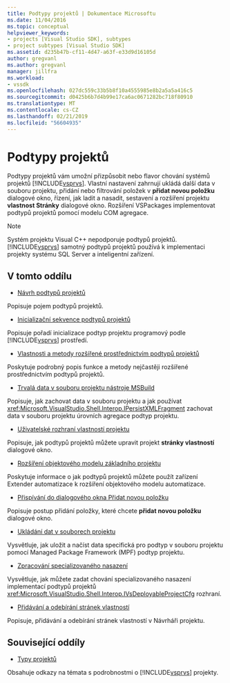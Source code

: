 ```yaml
---
title: Podtypy projektů | Dokumentace Microsoftu
ms.date: 11/04/2016
ms.topic: conceptual
helpviewer_keywords:
- projects [Visual Studio SDK], subtypes
- project subtypes [Visual Studio SDK]
ms.assetid: d235b47b-cf11-4d47-a63f-e33d9d16105d
author: gregvanl
ms.author: gregvanl
manager: jillfra
ms.workload:
- vssdk
ms.openlocfilehash: 027dc559c33b5b8f10a4555985e8b2a5a5a416c5
ms.sourcegitcommit: d0425b6b7d4b99e17ca6ac0671282bc718f80910
ms.translationtype: MT
ms.contentlocale: cs-CZ
ms.lasthandoff: 02/21/2019
ms.locfileid: "56604935"
---
```

# <a name="project-subtypes"></a>Podtypy projektů
Podtypy projektů vám umožní přizpůsobit nebo flavor chování systémů projektů [!INCLUDE[vsprvs](../../code-quality/includes/vsprvs_md.md)]. Vlastní nastavení zahrnují ukládá další data v souboru projektu, přidání nebo filtrování položek v **přidat novou položku** dialogové okno, řízení, jak ladit a nasadit, sestavení a rozšíření projektu **vlastnost Stránky** dialogové okno. Rozšíření VSPackages implementovat podtypů projektů pomocí modelu COM agregace.

> [!NOTE]
>  Systém projektu Visual C++ nepodporuje podtypů projektů. [!INCLUDE[vsprvs](../../code-quality/includes/vsprvs_md.md)] samotný podtypů projektů používá k implementaci projekty systému SQL Server a inteligentní zařízení.

## <a name="in-this-section"></a>V tomto oddílu
- [Návrh podtypů projektů](../../extensibility/internals/project-subtypes-design.md)

 Popisuje pojem podtypů projektů.

- [Inicializační sekvence podtypů projektů](../../extensibility/internals/initialization-sequence-of-project-subtypes.md)

 Popisuje pořadí inicializace podtyp projektu programový podle [!INCLUDE[vsprvs](../../code-quality/includes/vsprvs_md.md)] prostředí.

- [Vlastnosti a metody rozšířené prostřednictvím podtypů projektů](../../extensibility/internals/properties-and-methods-extended-by-project-subtypes.md)

 Poskytuje podrobný popis funkce a metody nejčastěji rozšířené prostřednictvím podtypů projektů.

- [Trvalá data v souboru projektu nástroje MSBuild](../../extensibility/internals/persisting-data-in-the-msbuild-project-file.md)

 Popisuje, jak zachovat data v souboru projektu a jak používat <xref:Microsoft.VisualStudio.Shell.Interop.IPersistXMLFragment> zachovat data v souboru projektu úrovních agregace podtyp projektu.

- [Uživatelské rozhraní vlastností projektu](../../extensibility/internals/project-property-user-interface.md)

 Popisuje, jak podtypů projektů můžete upravit projekt **stránky vlastností** dialogové okno.

- [Rozšíření objektového modelu základního projektu](../../extensibility/internals/extending-the-object-model-of-the-base-project.md)

 Poskytuje informace o jak podtypů projektů můžete použít zařízení Extender automatizace k rozšíření objektového modelu automatizace.

- [Přispívání do dialogového okna Přidat novou položku](../../extensibility/internals/contributing-to-the-add-new-item-dialog-box.md)

 Popisuje postup přidání položky, které chcete **přidat novou položku** dialogové okno.

- [Ukládání dat v souborech projektu](../../extensibility/saving-data-in-project-files.md)

 Vysvětluje, jak uložit a načíst data specifická pro podtyp v souboru projektu pomocí Managed Package Framework (MPF) podtyp projektu.

- [Zpracování specializovaného nasazení](../../extensibility/internals/handling-specialized-deployment.md)

 Vysvětluje, jak můžete zadat chování specializovaného nasazení implementací podtypů projektů <xref:Microsoft.VisualStudio.Shell.Interop.IVsDeployableProjectCfg> rozhraní.

- [Přidávání a odebírání stránek vlastností](../../extensibility/adding-and-removing-property-pages.md)

 Popisuje, přidávání a odebírání stránek vlastností v Návrháři projektu.

## <a name="related-sections"></a>Související oddíly
- [Typy projektů](../../extensibility/internals/project-types.md)

 Obsahuje odkazy na témata s podrobnostmi o [!INCLUDE[vsprvs](../../code-quality/includes/vsprvs_md.md)] projekty.